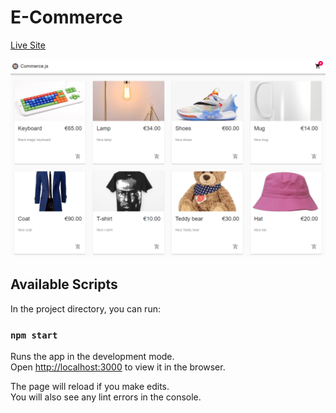 # E-Commerce
[Live Site](https://e-shop-simon.netlify.app/)

<img src="https://github.com/simonbucko/portfolio/blob/master/images/eCommerce.PNG" alt="pathvisualizer"/>

## Available Scripts

In the project directory, you can run:

### `npm start`

Runs the app in the development mode.\
Open [http://localhost:3000](http://localhost:3000) to view it in the browser.

The page will reload if you make edits.\
You will also see any lint errors in the console.

